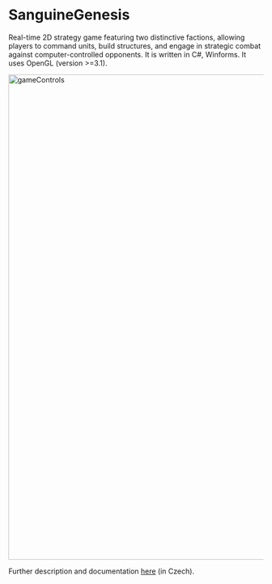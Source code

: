 # SanguineGenesis

Real-time 2D strategy game featuring two distinctive factions, allowing players to command units, build structures, and engage in strategic combat against computer-controlled opponents. It is written in C#, Winforms. It uses OpenGL (version >=3.1).

<img width="960" alt="gameControls" src="https://github.com/TomasKalva/SanguineGenesis/assets/39201019/c40c0e61-311f-48b6-9872-93ac5ed29b49">

Further description and documentation [here](https://github.com/TomasKalva/SanguineGenesis/files/12765588/prace.pdf) (in Czech).

